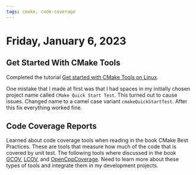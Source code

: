 ```yaml
---
tags: cmake, code-coverage
---
```

# Friday, January 6, 2023

## Get Started With CMake Tools

Completed the tutorial [Get started with CMake Tools on Linux](https://code.visualstudio.com/docs/cpp/CMake-linux).

One mistake that I made at first was that I had spaces in my initially chosen project name called `CMake Quick Start Test`. This turned out to cause issues. Changed name to a camel case variant `cmakeQuickStartTest`. After this fix everything worked fine.

## Code Coverage Reports

Learned about code coverage tools when reading in the book CMake Best Practices. These are tools that measure how much of the code that is covered by unit test. The following tools where discussed in the book [GCOV](https://gcovr.com/en/stable/), [LCOV](https://github.com/linux-test-project/lcov), and [OpenCppCoverage](https://github.com/OpenCppCoverage/OpenCppCoverage). Need to learn more about these types of tools and integrate them in my development projects.
